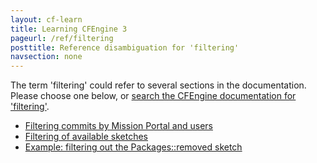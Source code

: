 ```yaml
---
layout: cf-learn
title: Learning CFEngine 3
pageurl: /ref/filtering
posttitle: Reference disambiguation for 'filtering'
navsection: none
---
```


The term 'filtering' could refer to several sections in the documentation. Please choose one below, or
[search the CFEngine documentation for 'filtering'](http://cfengine.com/docs/3.5/search.html?q=filtering).

- [Filtering commits by Mission Portal and users](http://cfengine.com/docs/3.5/manuals-design-center-integrating-mission-portal-with-git.html#filtering-commits-by-mission-portal-and-users)
- [Filtering of available sketches](http://cfengine.com/docs/3.5/mission-portal-design-center-sketches-available.html#filtering-of-available-sketches)
- [Example: filtering out the Packages::removed sketch](http://cfengine.com/docs/3.5/mission-portal-design-center-sketches-available.html#example-filtering-out-the-packages-removed-sketch)

